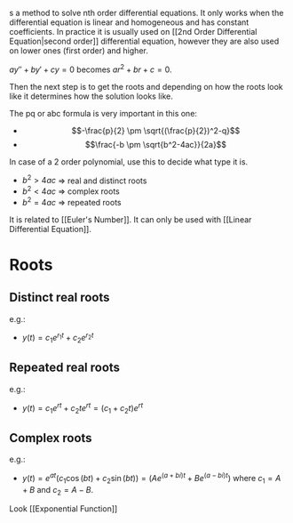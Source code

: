 s a method to solve nth order differential equations. It only works when the differential equation is linear and homogeneous and has constant coefficients. In practice it is usually used on [[2nd Order Differential Equation|second order]] differential equation, however they are also used on lower ones (first order) and higher.

$ay''+by'+cy=0$ becomes $ar^2+br+c=0$.

Then the next step is to get the roots and depending on how the roots look like it determines how the solution looks like.

The pq or abc formula is very important in this one:
- $$-\frac{p}{2} \pm \sqrt{(\frac{p}{2})^2-q}$$
- $$\frac{-b \pm \sqrt{b^2-4ac}}{2a}$$


In case of a 2 order polynomial, use this to decide what type it is.
- $b^2 > 4ac$ => real and distinct roots
- $b^2 < 4ac$ => complex roots
- $b^2 = 4ac$ => repeated roots

It is related to [[Euler's Number]]. It can only be used with [[Linear Differential Equation]].
# Roots
## Distinct real roots
e.g.:
- $y(t)=c_1e^{r_1t}+c_2e^{r_2t}$
## Repeated real roots
e.g.:
- $y(t)=c_1e^{rt}+c_2te^{rt}=(c_1+c_2t)e^{rt}$

## Complex roots
e.g.:
- $y(t)=e^{at}(c_1\cos(bt)+c_2\sin(bt))=(Ae^{(a+bi)t}+Be^{(a-bi)t})$ where $c_1=A+B$ and $c_2=A-B$.

Look [[Exponential Function]]
